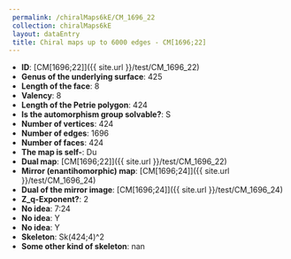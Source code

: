 ```yaml
--- 
 permalink: /chiralMaps6kE/CM_1696_22 
 collection: chiralMaps6kE
 layout: dataEntry
 title: Chiral maps up to 6000 edges - CM[1696;22]
---
```


- **ID**: [CM[1696;22]]({{ site.url }}/test/CM_1696_22)
- **Genus of the underlying surface**: 425
- **Length of the face**: 8
- **Valency**: 8
- **Length of the Petrie polygon**: 424
- **Is the automorphism group solvable?**: S
- **Number of vertices**: 424
- **Number of edges**: 1696
- **Number of faces**: 424
- **The map is self-**: Du
- **Dual map**: [CM[1696;22]]({{ site.url }}/test/CM_1696_22)
- **Mirror (enantihomorphic) map**: [CM[1696;24]]({{ site.url }}/test/CM_1696_24)
- **Dual of the mirror image**: [CM[1696;24]]({{ site.url }}/test/CM_1696_24)
- **Z_q-Exponent?**: 2
- **No idea**:  7:24
- **No idea**: Y
- **No idea**: Y
- **Skeleton**: Sk(424;4)^2
- **Some other kind of skeleton**: nan
